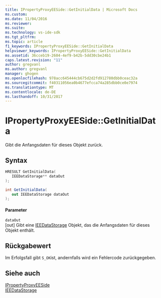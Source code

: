 ```yaml
---
title: IPropertyProxyEESide::GetInitialData | Microsoft Docs
ms.custom: 
ms.date: 11/04/2016
ms.reviewer: 
ms.suite: 
ms.technology: vs-ide-sdk
ms.tgt_pltfrm: 
ms.topic: article
f1_keywords: IPropertyProxyEESide::GetInitialData
helpviewer_keywords: IPropertyProxyEESide::GetInitialData
ms.assetid: 36cceb19-2604-4ef9-b42b-5dd30cbe24b1
caps.latest.revision: "11"
author: gregvanl
ms.author: gregvanl
manager: ghogen
ms.openlocfilehash: 978acc645444cb675d2d2fd912780dbb0ceac32a
ms.sourcegitcommit: f40311056ea0b4677efcca74a285dbb0ce0e7974
ms.translationtype: MT
ms.contentlocale: de-DE
ms.lasthandoff: 10/31/2017
---
```

# <a name="ipropertyproxyeesidegetinitialdata"></a>IPropertyProxyEESide::GetInitialData
Gibt die Anfangsdaten für dieses Objekt zurück.  
  
## <a name="syntax"></a>Syntax  
  
```cpp  
HRESULT GetInitialData(  
   IEEDataStorage** dataOut  
);  
```  
  
```csharp  
int GetInitialData(  
   out IEEDataStorage dataOut  
);  
```  
  
#### <a name="parameters"></a>Parameter  
 `dataOut`  
 [out] Gibt eine [IEEDataStorage](../../../extensibility/debugger/reference/ieedatastorage.md) Objekt, das die Anfangsdaten für dieses Objekt enthält.  
  
## <a name="return-value"></a>Rückgabewert  
 Im Erfolgsfall gibt `S_OK`ist, andernfalls wird ein Fehlercode zurückgegeben.  
  
## <a name="see-also"></a>Siehe auch  
 [IPropertyProxyEESide](../../../extensibility/debugger/reference/ipropertyproxyeeside.md)   
 [IEEDataStorage](../../../extensibility/debugger/reference/ieedatastorage.md)